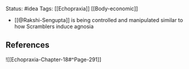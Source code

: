 Status: #idea
Tags: [[Echopraxia]] [[Body-economic]]

* [[@Rakshi-Sengupta]] is being controlled and manipulated similar to how Scramblers induce agnosia

## References

![[Echopraxia-Chapter-18#^Page-291]]